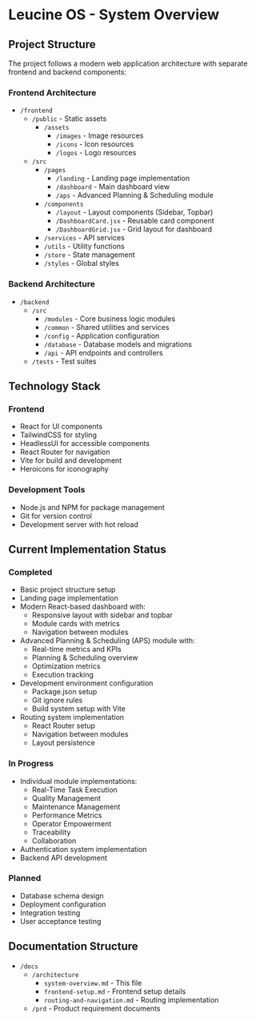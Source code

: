 # Leucine OS - System Overview

## Project Structure

The project follows a modern web application architecture with separate frontend and backend components:

### Frontend Architecture
- `/frontend`
  - `/public` - Static assets
    - `/assets`
      - `/images` - Image resources
      - `/icons` - Icon resources
      - `/logos` - Logo resources
  - `/src`
    - `/pages`
      - `/landing` - Landing page implementation
      - `/dashboard` - Main dashboard view
      - `/aps` - Advanced Planning & Scheduling module
    - `/components`
      - `/layout` - Layout components (Sidebar, Topbar)
      - `/DashboardCard.jsx` - Reusable card component
      - `/DashboardGrid.jsx` - Grid layout for dashboard
    - `/services` - API services
    - `/utils` - Utility functions
    - `/store` - State management
    - `/styles` - Global styles

### Backend Architecture
- `/backend`
  - `/src`
    - `/modules` - Core business logic modules
    - `/common` - Shared utilities and services
    - `/config` - Application configuration
    - `/database` - Database models and migrations
    - `/api` - API endpoints and controllers
  - `/tests` - Test suites

## Technology Stack

### Frontend
- React for UI components
- TailwindCSS for styling
- HeadlessUI for accessible components
- React Router for navigation
- Vite for build and development
- Heroicons for iconography

### Development Tools
- Node.js and NPM for package management
- Git for version control
- Development server with hot reload

## Current Implementation Status

### Completed
- Basic project structure setup
- Landing page implementation
- Modern React-based dashboard with:
  - Responsive layout with sidebar and topbar
  - Module cards with metrics
  - Navigation between modules
- Advanced Planning & Scheduling (APS) module with:
  - Real-time metrics and KPIs
  - Planning & Scheduling overview
  - Optimization metrics
  - Execution tracking
- Development environment configuration
  - Package.json setup
  - Git ignore rules
  - Build system setup with Vite
- Routing system implementation
  - React Router setup
  - Navigation between modules
  - Layout persistence

### In Progress
- Individual module implementations:
  - Real-Time Task Execution
  - Quality Management
  - Maintenance Management
  - Performance Metrics
  - Operator Empowerment
  - Traceability
  - Collaboration
- Authentication system implementation
- Backend API development

### Planned
- Database schema design
- Deployment configuration
- Integration testing
- User acceptance testing

## Documentation Structure
- `/docs`
  - `/architecture`
    - `system-overview.md` - This file
    - `frontend-setup.md` - Frontend setup details
    - `routing-and-navigation.md` - Routing implementation
  - `/prd` - Product requirement documents
